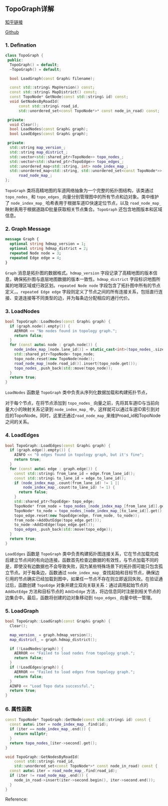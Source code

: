 <!--
 * @Author: LOTEAT
 * @Date: 2025-08-13 10:25:02
-->

## TopoGraph详解

[知乎链接]()

[Github](https://github.com/LOTEAT/Apollo-Notes/blob/master/routing/TopoGraph/topo_graph.md)

### 1. Defination

```cpp
class TopoGraph {
 public:
  TopoGraph() = default;
  ~TopoGraph() = default;

  bool LoadGraph(const Graph& filename);

  const std::string& MapVersion() const;
  const std::string& MapDistrict() const;
  const TopoNode* GetNode(const std::string& id) const;
  void GetNodesByRoadId(
      const std::string& road_id,
      std::unordered_set<const TopoNode*>* const node_in_road) const;

 private:
  void Clear();
  bool LoadNodes(const Graph& graph);
  bool LoadEdges(const Graph& graph);

 private:
  std::string map_version_;
  std::string map_district_;
  std::vector<std::shared_ptr<TopoNode>> topo_nodes_;
  std::vector<std::shared_ptr<TopoEdge>> topo_edges_;
  std::unordered_map<std::string, int> node_index_map_;
  std::unordered_map<std::string, std::unordered_set<const TopoNode*>>
      road_node_map_;
};
```

`TopoGraph` 类将高精地图的车道网络抽象为一个完整的拓扑图结构，该类通过 `topo_nodes_` 和 `topo_edges_` 向量分别管理图中的所有节点和边对象。类中维护了 `node_index_map_` 哈希表用于根据车道ID快速定位节点，以及 `road_node_map_` 映射表用于根据道路ID批量获取相关节点集合。`TopoGraph` 还包含地图版本和区域信息。

### 2. Graph Message

```protobuf
message Graph {
  optional string hdmap_version = 1;
  optional string hdmap_district = 2;
  repeated Node node = 3;
  repeated Edge edge = 4;
}
```

`Graph` 消息是拓扑图的数据格式。`hdmap_version` 字段记录了高精地图的版本信息，确保拓扑图与底层地图数据的版本一致性。`hdmap_district` 字段标识地图所属的地理区域或行政区划。`repeated Node node` 字段包含了拓扑图中所有的节点定义，。`repeated Edge edge` 字段则定义了节点之间的所有连接关系，包括直行连接、变道连接等不同类型的边，并为每条边分配相应的通行代价。

### 3. LoadNodes

```cpp
bool TopoGraph::LoadNodes(const Graph& graph) {
  if (graph.node().empty()) {
    AERROR << "No nodes found in topology graph.";
    return false;
  }
  for (const auto& node : graph.node()) {
    node_index_map_[node.lane_id()] = static_cast<int>(topo_nodes_.size());
    std::shared_ptr<TopoNode> topo_node;
    topo_node.reset(new TopoNode(node));
    road_node_map_[node.road_id()].insert(topo_node.get());
    topo_nodes_.push_back(std::move(topo_node));
  }
  return true;
}
```

`LoadNodes` 函数是 `TopoGraph` 类中负责从序列化数据加载和构建拓扑节点，

对于每个节点，在将节点添加到 `topo_nodes_` 向量之前，先将其车道ID与当前向量大小的映射关系记录到 `node_index_map_` 中，这样就可以通过车道ID索引到对应的TopoNode。同时，这里还通过`road_node_map_`来维护road_id和TopoNode之间的关系。

### 4. LoadEdges

```cpp
bool TopoGraph::LoadEdges(const Graph& graph) {
  if (graph.edge().empty()) {
    AINFO << "0 edges found in topology graph, but it's fine";
    return true;
  }
  for (const auto& edge : graph.edge()) {
    const std::string& from_lane_id = edge.from_lane_id();
    const std::string& to_lane_id = edge.to_lane_id();
    if (node_index_map_.count(from_lane_id) != 1 ||
        node_index_map_.count(to_lane_id) != 1) {
      return false;
    }
    std::shared_ptr<TopoEdge> topo_edge;
    TopoNode* from_node = topo_nodes_[node_index_map_[from_lane_id]].get();
    TopoNode* to_node = topo_nodes_[node_index_map_[to_lane_id]].get();
    topo_edge.reset(new TopoEdge(edge, from_node, to_node));
    from_node->AddOutEdge(topo_edge.get());
    to_node->AddInEdge(topo_edge.get());
    topo_edges_.push_back(std::move(topo_edge));
  }
  return true;
}
```

`LoadEdges` 函数是 `TopoGraph` 类中负责构建拓扑图连接关系，它在节点加载完成后建立节点间的有向边连接。函数首先检查边数据的有效性，与节点加载不同的是，即使没有边数据也不会导致失败，因为某些特殊场景下的拓扑图可能只包含孤立节点。对于每条边，函数通过 `node_index_map_` 查找起始和目标节点，确保边引用的节点确实已经加载到图中，如果任一节点不存在则立即返回失败。在验证通过后，函数创建 `TopoEdge` 对象并建立双向关联关系：通过调用起始节点的 `AddOutEdge` 方法和目标节点的 `AddInEdge` 方法，将边信息同时注册到相关节点的边集合中。最后，函数将创建的边对象移动到 `topo_edges_` 向量中统一管理。

### 5. LoadGraph

```cpp
bool TopoGraph::LoadGraph(const Graph& graph) {
  Clear();

  map_version_ = graph.hdmap_version();
  map_district_ = graph.hdmap_district();

  if (!LoadNodes(graph)) {
    AERROR << "Failed to load nodes from topology graph.";
    return false;
  }
  if (!LoadEdges(graph)) {
    AERROR << "Failed to load edges from topology graph.";
    return false;
  }
  AINFO << "Load Topo data successful.";
  return true;
}
```

### 6. 属性函数

```cpp
const TopoNode* TopoGraph::GetNode(const std::string& id) const {
  const auto& iter = node_index_map_.find(id);
  if (iter == node_index_map_.end()) {
    return nullptr;
  }
  return topo_nodes_[iter->second].get();
}

void TopoGraph::GetNodesByRoadId(
    const std::string& road_id,
    std::unordered_set<const TopoNode*>* const node_in_road) const {
  const auto& iter = road_node_map_.find(road_id);
  if (iter != road_node_map_.end()) {
    node_in_road->insert(iter->second.begin(), iter->second.end());
  }
}
```



Reference:

